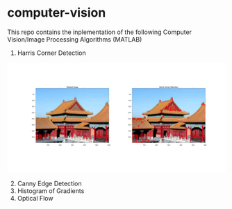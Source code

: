 # computer-vision

This repo contains the inplementation of the following Computer Vision/Image Processing Algorithms (MATLAB)  
1. Harris Corner Detection

![Harris Output](https://github.com/Aadiv1999/computer-vision/blob/main/Outputs/Harris%20Corner%20Detection.jpg)

2. Canny Edge Detection
3. Histogram of Gradients
4. Optical Flow



